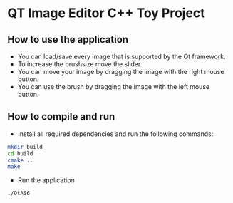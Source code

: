 # QT Image Editor C++ Toy Project

## How to use the application
- You can load/save every image that is supported by the Qt framework.
- To increase the brushsize move the slider.
- You can move your image by dragging the image with the right mouse button.
- You can use the brush by dragging the image with the left mouse button.

## How to compile and run
- Install all required dependencies and run the following commands:  
```bash
mkdir build
cd build
cmake ..
make
```
- Run the application
```bash
./QtAS6
```

